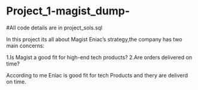 # Project_1-magist_dump-

#All code details are in project_sols.sql

In this project its all about Magist Eniac’s strategy,the company has two main concerns:

1.Is Magist a good fit for high-end tech products?
2.Are orders delivered on time?

According to me Eniac is good fit for tech Products and thery are deliverd on time.
